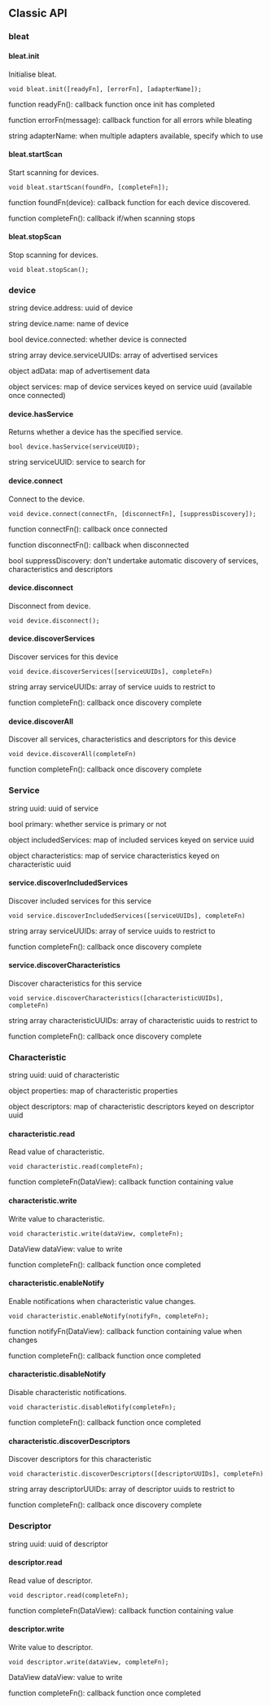 ## Classic API

### bleat

#### bleat.init

Initialise bleat.

```
void bleat.init([readyFn], [errorFn], [adapterName]);
```

function readyFn(): callback function once init has completed

function errorFn(message): callback function for all errors while bleating

string adapterName: when multiple adapters available, specify which to use

#### bleat.startScan

Start scanning for devices.

```
void bleat.startScan(foundFn, [completeFn]);
```

function foundFn(device): callback function for each device discovered.

function completeFn(): callback if/when scanning stops

#### bleat.stopScan

Stop scanning for devices.

```
void bleat.stopScan();
```

### device

string device.address: uuid of device

string device.name: name of device

bool device.connected: whether device is connected

string array device.serviceUUIDs: array of advertised services

object adData: map of advertisement data

object services: map of device services keyed on service uuid (available once connected)

#### device.hasService

Returns whether a device has the specified service.

```
bool device.hasService(serviceUUID);
```

string serviceUUID: service to search for

#### device.connect

Connect to the device.

```
void device.connect(connectFn, [disconnectFn], [suppressDiscovery]);
```

function connectFn(): callback once connected

function disconnectFn(): callback when disconnected

bool suppressDiscovery: don't undertake automatic discovery of services, characteristics and descriptors

#### device.disconnect

Disconnect from device.

```
void device.disconnect();
```

#### device.discoverServices

Discover services for this device

```
void device.discoverServices([serviceUUIDs], completeFn)
```

string array serviceUUIDs: array of service uuids to restrict to

function completeFn(): callback once discovery complete

#### device.discoverAll

Discover all services, characteristics and descriptors for this device

```
void device.discoverAll(completeFn)
```

function completeFn(): callback once discovery complete

### Service

string uuid: uuid of service

bool primary: whether service is primary or not

object includedServices: map of included services keyed on service uuid

object characteristics: map of service characteristics keyed on characteristic uuid

#### service.discoverIncludedServices

Discover included services for this service

```
void service.discoverIncludedServices([serviceUUIDs], completeFn)
```

string array serviceUUIDs: array of service uuids to restrict to

function completeFn(): callback once discovery complete

#### service.discoverCharacteristics

Discover characteristics for this service

```
void service.discoverCharacteristics([characteristicUUIDs], completeFn)
```

string array characteristicUUIDs: array of characteristic uuids to restrict to

function completeFn(): callback once discovery complete

### Characteristic

string uuid: uuid of characteristic

object properties: map of characteristic properties

object descriptors: map of characteristic descriptors keyed on descriptor uuid

#### characteristic.read

Read value of characteristic.

```
void characteristic.read(completeFn);
```

function completeFn(DataView): callback function containing value

#### characteristic.write

Write value to characteristic.

```
void characteristic.write(dataView, completeFn);
```

DataView dataView: value to write

function completeFn(): callback function once completed

#### characteristic.enableNotify

Enable notifications when characteristic value changes.

```
void characteristic.enableNotify(notifyFn, completeFn);
```

function notifyFn(DataView): callback function containing value when changes

function completeFn(): callback function once completed

#### characteristic.disableNotify

Disable characteristic notifications.

```
void characteristic.disableNotify(completeFn);
```

function completeFn(): callback function once completed

#### characteristic.discoverDescriptors

Discover descriptors for this characteristic

```
void characteristic.discoverDescriptors([descriptorUUIDs], completeFn)
```

string array descriptorUUIDs: array of descriptor uuids to restrict to

function completeFn(): callback once discovery complete

### Descriptor

string uuid: uuid of descriptor

#### descriptor.read

Read value of descriptor.

```
void descriptor.read(completeFn);
```

function completeFn(DataView): callback function containing value

#### descriptor.write

Write value to descriptor.

```
void descriptor.write(dataView, completeFn);
```

DataView dataView: value to write

function completeFn(): callback function once completed